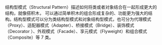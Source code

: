 结构型模式（Structural Pattern）描述如何将类或者对象结合在一起形成更大的结构，就像搭积木， 可以通过简单积木的组合形成复杂的、功能更为强大的结构。结构型模式可以分为类结构型模式和对象结构型模式，也可分为代理模式（Proxy）、适配器模式（Adapter）、桥接模式（Bridge）、装饰模式 （Decorator ）、外观模式（Facade）、享元模式（Flyweight）和组合模式（Composite）等 7 类。